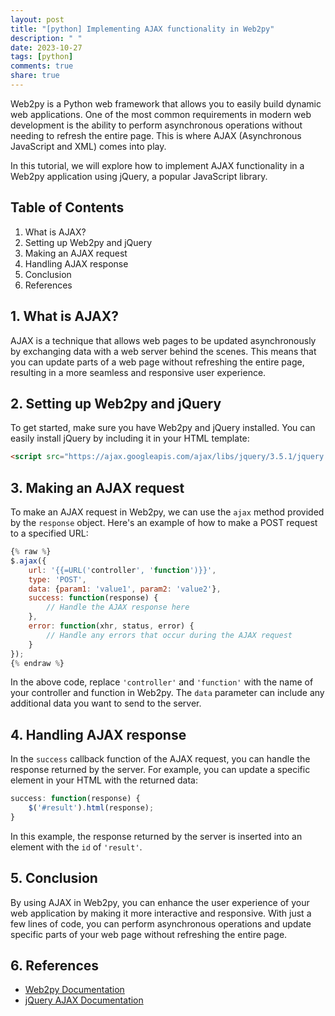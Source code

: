 ```yaml
---
layout: post
title: "[python] Implementing AJAX functionality in Web2py"
description: " "
date: 2023-10-27
tags: [python]
comments: true
share: true
---
```


Web2py is a Python web framework that allows you to easily build dynamic web applications. One of the most common requirements in modern web development is the ability to perform asynchronous operations without needing to refresh the entire page. This is where AJAX (Asynchronous JavaScript and XML) comes into play.

In this tutorial, we will explore how to implement AJAX functionality in a Web2py application using jQuery, a popular JavaScript library.

## Table of Contents

1. What is AJAX?
2. Setting up Web2py and jQuery
3. Making an AJAX request
4. Handling AJAX response
5. Conclusion
6. References

## 1. What is AJAX?

AJAX is a technique that allows web pages to be updated asynchronously by exchanging data with a web server behind the scenes. This means that you can update parts of a web page without refreshing the entire page, resulting in a more seamless and responsive user experience.

## 2. Setting up Web2py and jQuery

To get started, make sure you have Web2py and jQuery installed. You can easily install jQuery by including it in your HTML template:

```html
<script src="https://ajax.googleapis.com/ajax/libs/jquery/3.5.1/jquery.min.js"></script>
```

## 3. Making an AJAX request

To make an AJAX request in Web2py, we can use the `ajax` method provided by the `response` object. Here's an example of how to make a POST request to a specified URL:

```javascript
{% raw %}
$.ajax({
    url: '{{=URL('controller', 'function')}}',
    type: 'POST',
    data: {param1: 'value1', param2: 'value2'},
    success: function(response) {
        // Handle the AJAX response here
    },
    error: function(xhr, status, error) {
        // Handle any errors that occur during the AJAX request
    }
});
{% endraw %}
```

In the above code, replace `'controller'` and `'function'` with the name of your controller and function in Web2py. The `data` parameter can include any additional data you want to send to the server.

## 4. Handling AJAX response

In the `success` callback function of the AJAX request, you can handle the response returned by the server. For example, you can update a specific element in your HTML with the returned data:

```javascript
success: function(response) {
    $('#result').html(response);
}
```

In this example, the response returned by the server is inserted into an element with the `id` of `'result'`.

## 5. Conclusion

By using AJAX in Web2py, you can enhance the user experience of your web application by making it more interactive and responsive. With just a few lines of code, you can perform asynchronous operations and update specific parts of your web page without refreshing the entire page.

## 6. References

- [Web2py Documentation](http://www.web2py.com/init/static/web2py_manual.pdf)
- [jQuery AJAX Documentation](https://api.jquery.com/jquery.ajax/)